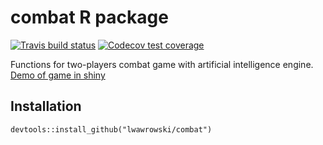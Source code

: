 # combat R package

<!-- badges: start -->
[![Travis build status](https://travis-ci.org/lwawrowski/combat.svg?branch=master)](https://travis-ci.org/lwawrowski/combat?branch=master)
[![Codecov test coverage](https://codecov.io/gh/lwawrowski/combat/branch/master/graph/badge.svg)](https://codecov.io/gh/lwawrowski/combat?branch=master)
<!-- badges: end -->

Functions for two-players combat game with artificial intelligence engine. [Demo of game in shiny](https://lwawrowski.shinyapps.io/combatGame/)

## Installation

```
devtools::install_github("lwawrowski/combat")
```
